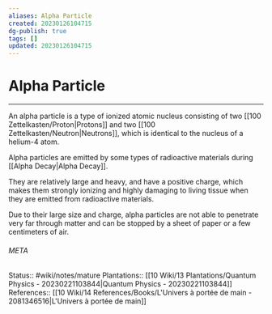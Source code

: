 ```yaml
---
aliases: Alpha Particle
created: 20230126104715
dg-publish: true
tags: []
updated: 20230126104715
---
```

# Alpha Particle
---
An alpha particle is a type of ionized atomic nucleus consisting of two [[100 Zettelkasten/Proton\|Protons]] and two [[100 Zettelkasten/Neutron\|Neutrons]], which is identical to the nucleus of a helium-4 atom.

Alpha particles are emitted by some types of radioactive materials during [[Alpha Decay\|Alpha Decay]].

They are relatively large and heavy, and have a positive charge, which makes them strongly ionizing and highly damaging to living tissue when they are emitted from radioactive materials.

Due to their large size and charge, alpha particles are not able to penetrate very far through matter and can be stopped by a sheet of paper or a few centimeters of air.



###### META
Status:: #wiki/notes/mature 
Plantations:: [[10 Wiki/13 Plantations/Quantum Physics - 20230221103844\|Quantum Physics - 20230221103844]]
References:: [[10 Wiki/14 References/Books/L'Univers à portée de main - 2081346516\|L'Univers à portée de main]]
